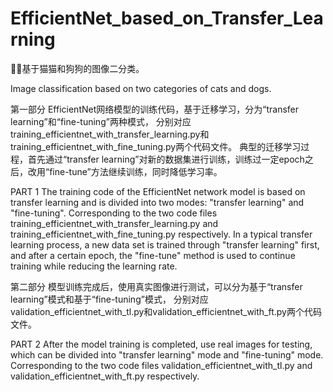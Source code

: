 # EfficientNet_based_on_Transfer_Learning

🐶🐱基于猫猫和狗狗的图像二分类。

Image classification based on two categories of cats and dogs.


第一部分
EfficientNet网络模型的训练代码，基于迁移学习，分为“transfer learning”和“fine-tuning”两种模式，
分别对应training_efficientnet_with_transfer_learning.py和training_efficientnet_with_fine_tuning.py两个代码文件。
典型的迁移学习过程，首先通过“transfer learning”对新的数据集进行训练，训练过一定epoch之后，改用“fine-tune”方法继续训练，同时降低学习率。

PART 1
The training code of the EfficientNet network model is based on transfer learning and is divided into two modes: "transfer learning" and "fine-tuning".
Corresponding to the two code files training_efficientnet_with_transfer_learning.py and training_efficientnet_with_fine_tuning.py respectively.
In a typical transfer learning process, a new data set is trained through "transfer learning" first, and after a certain epoch, the "fine-tune" method is used to continue training while reducing the learning rate.


第二部分
模型训练完成后，使用真实图像进行测试，可以分为基于“transfer learning”模式和基于“fine-tuning”模式，
分别对应validation_efficientnet_with_tl.py和validation_efficientnet_with_ft.py两个代码文件。

PART 2
After the model training is completed, use real images for testing, which can be divided into "transfer learning" mode and "fine-tuning" mode. 
Corresponding to the two code files validation_efficientnet_with_tl.py and validation_efficientnet_with_ft.py respectively.
